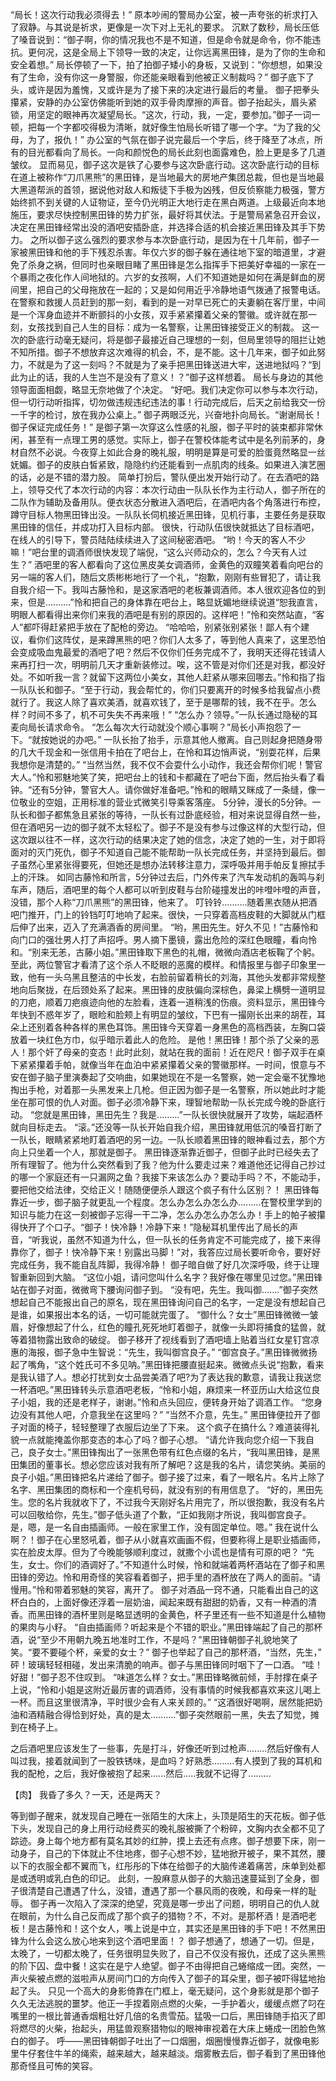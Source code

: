 “局长！这次行动我必须得去！”
原本吵闹的警局办公室，被一声夸张的祈求打入了寂静。与其说是祈求，更像是一次下对上无礼的要求。
沉默了数秒，局长压低了嗓音说到：“御子啊，你的情况我也不是不知道，但是命令就是命令，你不能违抗。更何况，这是全局上下领导一致的决定，让你远离黑田锋，是为了你的生命和安全着想。”
局长停顿了一下，拍了拍御子矮小的身板，又说到：“你想想，如果没有了生命，没有你这一身警服，你还能亲眼看到他被正义制裁吗？”
御子底下了头，或许是因为羞愧，又或许是为了接下来的决定进行最后的考量。
御子把拳头攥紧，安静的办公室仿佛能听到她的双手骨肉摩擦的声音。御子抬起头，眉头紧锁，用坚定的眼神再次凝望局长。“这次，行动，我，一定，要参加。”御子一词一顿，把每一个字都咬得极为清晰，就好像生怕局长听错了哪一个字。“为了我的父母，为了，报仇！”
办公室的气氛在御子说完最后一个字后，终于降至了冰点，所有的目光都看向了局长。一向和颜悦色的局长此刻也面露难色，脸上更是多了几道皱纹。
显而易见，御子这次是铁了心要参与这次卧底行动。这次卧底行动的目标在道上被称作“刀爪黑熊”的黑田锋，是当地最大的房地产集团总裁，但也是当地最大黑道帮派的首领，据说他对敌人和叛徒下手极为凶残，但反侦察能力极强，警方始终抓不到关键的人证物证，至今仍光明正大地行走在黑白两道。上级最近向本地施压，要求尽快控制黑田锋的势力扩张，最好将其伏法。于是警局紧急召开会议，决定在黑田锋经常出没的酒吧安插卧底，并选择合适的机会接近黑田锋及其手下势力。
之所以御子这么强烈的要求参与本次卧底行动，是因为在十几年前，御子一家被黑田锋和他的手下残忍杀害。年仅六岁的御子躲在通往地下室的暗道里，才避免了杀身之祸，但同时也亲眼目睹了黑田锋是怎么指挥手下把美好幸福的一家在一个暴雨之夜化作人间地狱的。六岁的女孩啊，人们不知道她是如何在满是鲜血的房间里，把自己的父母拖放在一起的；又是如何用近乎冷静地语气拨通了报警电话。在警察和救援人员赶到的那一刻，看到的是一对早已死亡的夫妻躺在客厅里，中间是一个浑身血迹并不断颤抖的小女孩，双手紧紧攥着父亲的警徽。或许就在那一刻，女孩找到自己人生的目标：成为一名警察，让黑田锋接受正义的制裁。
这一次的卧底行动毫无疑问，将是御子最接近自己理想的一刻，但局里领导的阻拦让她不知所措。御子不想放弃这次难得的机会，不，是不能。这十几年来，御子如此努力，不就是为了这一刻吗？不就是为了亲手把黑田锋送进大牢，送进地狱吗？“到此为止的话，我的人生岂不是没有了意义！？”御子这样想着。
局长与身边的其他领导面面相觑，略显无奈地做了个决定。
“好吧。我们决定你可以参与本次行动，但一切行动听指挥，切勿做违规违纪违法的事！行动完成后，后天之前给我交一份一千字的检讨，放在我办公桌上。”
御子两眼泛光，兴奋地扑向局长。“谢谢局长！御子保证完成任务！”
是御子第一次穿这么性感的礼服，御子平时的装束都非常休闲，甚至有一点理工男的感觉。实际上，御子在警校体能考试中是名列前茅的，身材自然不必说。今夜穿上如此合身的晚礼服，明明是算是可爱的脸蛋竟然略显一丝妩媚。御子的皮肤白皙紧致，隐隐约约还能看到一点肌肉的线条。如果进入演艺圈的话，必是不错的潜力股。
简单打扮后，警队便出发开始行动了。在去酒吧的路上，领导交代了本次行动的内容：本次行动由一队队长作为主行动人，御子所在的二队作为辅助及备用队。便衣状态分散进入酒吧后，在酒吧内各个角落进行布控，蹲守目标人物黑田锋出没。一队队长伺机接近黑田锋，见机行事，主要任务是获取黑田锋的信任，并成功打入目标内部。
很快，行动队伍很快就抵达了目标酒吧，在线人的引导下，警员陆陆续续进入了这间秘密酒吧。
“哟！今天的客人不少嘛！”吧台里的调酒师很快发现了端倪，“这么兴师动众的，怎么？今天有人过生？”
酒吧里的客人都看向了这位黑皮美女调酒师，金黄色的双瞳笑着看向吧台的另一端的客人们，随后文质彬彬地行了一个礼，“抱歉，刚刚有些冒犯了，请让我自我介绍一下。我叫古藤怜和，是这家酒吧的老板兼调酒师。本人很欢迎各位的到来，但是..........”怜和把自己的身体靠在吧台上，略显妩媚地继续说道“恕我直言，明眼人都看得出来你们来我的酒吧是有别的原因的。这样吧！”怜和突然站直，“客人”都吓得赶紧把手放在了配枪的旁边。
“哈哈哈，别紧张别紧张！鄙人有个建议，看你们这阵仗，是来蹲黑熊的吧？你们人太多了，等到他人真来了，这里恐怕会变成吸血鬼最爱的酒吧了吧？然后不仅你们任务完成不了，我明天还得花钱请人来再打扫一次，明明前几天才重新装修过。唉，这不管是对你们还是对我，都没好处。不如听我一言？就留下这两位小美女，其他人赶紧从哪来回哪去。”怜和指了指一队队长和御子。“至于行动，我会帮忙的，你们只要离开的时候多给我留点小费就行了。我这人除了喜欢美酒，就喜欢钱了，至于是哪帮的钱，我不在乎。怎么样？时间不多了，机不可失失不再来哦！”
“怎么办？领导。”一队长通过隐秘的耳麦向局长请求命令。
“怎么每次大行动就没个顺心事啊？”局长小声抱怨了一下。“就按她说的办吧。”
一队长抬了抬手，示意其他人撤离。自己则起身把随身带的几大千现金和一张信用卡拍在了吧台上，在怜和耳边悄声说，“别耍花样，后果我想你是清楚的。”
“当然当然，我不仅不会耍什么小动作，我还会帮你们呢！警官大人。”怜和邪魅地笑了笑，把吧台上的钱和卡都藏在了吧台下面，然后抬头看了看钟。“还有5分钟，警官大人。请你做好准备吧。”怜和的眼睛又眯成了一条缝，像一位敬业的空姐，正用标准的营业式微笑引导乘客落座。
5分钟，漫长的5分钟。一队长和御子都焦急且紧张的等待，一队长有过卧底经验，相对来说显得自然一些，但在酒吧另一边的御子就不太轻松了。御子不是没有参与过像这样的大型行动，但这次跟以往不一样，这次行动的结果决定了她的信念，决定了她的一生，对于即将面对的灭门死仇，御子不知道自己能不能帮助一队长完成任务，并坚持到最后。御子虽然心里紧张得要死，但她还是想办法转移注意力，深呼吸并用手帕反复擦拭手上的汗珠。
如同古藤怜和所言，5分钟过去后，门外传来了汽车发动机的轰鸣与刹车声，随后，酒吧里的每个人都可以听到皮鞋与台阶碰撞发出的咔噔咔噔的声音，没错，那个人称“刀爪黑熊”的黑田锋，他来了。
叮铃铃..........随着黑衣随从把酒吧门推开，门上的铃铛叮叮地响了起来。很快，一只穿着高档皮鞋的大脚就从门框后伸了出来，迈入了充满酒香的房间里。
“哟，黑田先生。好久不见！”古藤怜和向门口的强壮男人打了声招呼。男人摘下墨镜，露出危险的深红色眼瞳，看向怜和。“别来无恙，古藤小姐。”黑田锋取下黑色的礼帽，微微向酒店老板鞠了个躬。
至此，两位警官才看清了这个杀人不眨眼的恶魔的模样。和情报里与御子印象里一致，他有一头乌黑且整洁的中长发，右脸前留着稍长的刘海，其他头发都非常规整地向后聚拢，在后颈处系了起来。黑田锋的皮肤偏向深棕色，鼻梁上横劈一道明显的刀疤，顺着刀疤痕迹向他的左脸看，连着一道稍浅的伤痕。资料显示，黑田锋今年快到不惑年岁了，眼睑和脸颊上有明显的皱纹，下巴有一撮刚长出来的胡茬，耳朵上还别着各种各样的黑色耳饰。黑田锋今天穿着一身黑色的高档西装，左胸口袋放着一块红色方巾，似乎暗示着此人的危险。
是他！黑田锋！那个杀了父亲的恶人！那个奸了母亲的变态！此时此刻，就站在我的面前！近在咫尺！御子双手在桌下紧紧攥着手帕，就像当年在血泊中紧紧攥着父亲的警徽那样。一时间，恨意与不安在御子脑子里演奏起了交响曲，如果她现在不是一名警察，她一定会毫不犹豫地掏出手枪，对着那一头黑发来上几枪。但正因为御子是一名警察，所以她此时才能坐在那可恨的仇人对面。御子必须冷静下来，理智地帮助一队长完成今晚的卧底行动。
“您就是黑田锋，黑田先生？我是.........”一队长很快就展开了攻势，端起酒杯就向目标走去。
“滚。”还没等一队长开始自我介绍，黑田锋就用低沉的嗓音打断了一队长，眼睛紧紧地盯着酒吧的另一边。一队长顺着黑田锋的眼神看过去，那个方向上只坐着一个人，那就是御子。
黑田锋逐渐靠近御子，但御子此时已经失去了所有理智了。他为什么突然看到了我？他为什么要走过来？难道他还记得自己抄过的哪一个家庭还有一只漏网之鱼？我接下来该怎么办？要动手吗？不，不能动手，要把他交给法律，交给正义！随随便便杀人跟这个疯子有什么区别？！
黑田锋每靠近一步，御子脑子就更乱一个程度。怎么办怎么办怎么办.........在警校里学到的知识与能力在这一刻被御子忘得一干二净，怎么办怎么办怎么办！手上的帕子被攥得快开了个口子。“御子！快冷静！冷静下来！”隐秘耳机里传出了局长的声音，“听我说，虽然不知道为什么，但一队长的任务肯定不可能完成了，接下来得靠你了，御子！快冷静下来！别露出马脚！”对，我答应过局长要听命令，要好好完成任务，我不能自乱阵脚，我得冷静！
御子暗自做了好几次深呼吸，终于让理智重新回到大脑。
“这位小姐，请问您叫什么名字？我好像在哪里见过您。”黑田锋站在御子对面，微微弯下腰询问御子到。
“没有吧，先生。我叫御.......”御子突然想起自己不能报出自己的原名，现在黑田锋询问自己的名字，一定是没有想起自己是谁，如果报出本名的话，一切可能就完蛋了。
“御什么？女士”黑田锋微微一皱眉，好像想起了什么，红色的瞳孔死死地盯着御子，就像一头即将捕食的猛兽，就等着猎物露出致命的破绽。
御子移开了视线看到了酒吧墙上贴着当红女星钉宫凉惠的海报，御子急中生智说：“先生，我叫御宫良子。”
“御宫良子。”黑田锋微微扬起了嘴角，“这个姓氏可不多见呐。”黑田锋把腰直挺起来。微微点头说“抱歉，看来是我认错了人。想必打扰到女士品尝美酒了吧?为了表达我的歉意，请我让我送您一杯酒吧。”黑田锋转头示意酒吧老板，“怜和小姐，麻烦来一杯亚历山大给这位良子小姐，我的还是老样子，谢谢。”怜和点头回应，便转身开始了调酒工作。
“您身边没有其他人吧，介意我坐在这里吗？”
“当然不介意，先生。”
黑田锋便拉开了御子对面的椅子，轻轻整理了衣服后边坐了下来。
这个疯子在搞什么？难道装得礼貌一点就能掩盖你那变态的本心了吗？御子心想。
“请允许我向您介绍一下我自己，良子女士。”黑田锋掏出了一张黑色带有红色点缀的名片，“我叫黑田锋，是黑田集团的董事长。想必您应该对我有所了解吧？这是我的名片，请您笑纳。美丽的良子小姐。”黑田锋把名片递给了御子。御子接了过来，看了一眼名片。名片上除了名字、黑田集团的商标和一个座机号码，就没有别的有用信息了。
“好的，黑田先生。您的名片我就收下了，不过我今天刚好名片用完了，所以很抱歉，我没有名片可以回敬给你，先生。”御子低头道了个歉，“正如我刚才所说，我叫御宫良子。是，嗯，是一名自由插画师。一般在家里工作，没有固定单位。嗯。”
我在说什么啊？！御子在心里怒吼着，御子从小就喜欢画画不假，但要称得上是职业插画师，实在脸皮太厚。但为了今晚能够顺利度过，就撒个小谎也是情有可原的吧？
“先生，女士。你们的酒调好了。”不知道什么时候，怜和就端着两杯酒站在了御子和黑田锋的旁边。怜和用奇怪的笑容看着御子，把手里的酒杯放在了两人的面前。“请慢用。”怜和带着邪魅的笑容，离开了。
御子对酒品一窍不通，只能看出自己的这杯白白的，上面好像还浮着一层奶油，闻起来既有甜甜的奶香，又有一种酒的清香。而黑田锋的酒杯里则是略显透明的金黄色，杯子里还有一些不知道是什么植物的果肉与小籽。
“自由插画师？听起来是个不错的职业。”黑田锋端起了自己的那杯酒，说“至少不用朝九晚五地准时工作，不是吗？”黑田锋朝御子礼貌地笑了笑。“要不要碰个杯，亲爱的女士？”
御子也举起了自己的那杯酒，“当然，先生，”
砰！玻璃轻轻相碰，发出来清脆的响声。御子与黑田锋同时咽下了一口酒。
“哇！好甜！”御子忍不住叹到。
“味道怎么样？女士。”黑田锋略微前倾，手肘撑在桌子上说，“怜和小姐是这附近最厉害的调酒师，没有事情的时候我都喜欢来这儿喝上一杯。而且这里很清净，平时很少会有人来关顾的。”
“这酒很好喝啊，居然能把奶油和酒精融合得恰到好处，真的是太..........”御子突然眼前一黑，失去了知觉，摊到在椅子上。


之后酒吧里应该发生了一些事，先是打斗，好像还听到过枪声........然后好像有人叫过我，接着就闻到了一股铁锈味，是血吗？好熟悉.........有人摸到了我的耳机和我的配枪，之后，我好像被抱了起来......然后.....我就不记得了.........

【肉】
我昏了多久？一天，还是两天？

等到御子醒来，就发现自己睡在一张陌生的大床上，头顶是陌生的天花板。御子低下头，发现自己的身上用行动经费买的晚礼服被撕了个粉碎，文胸内衣全都不见了踪迹。身上每个地方都有莫名其妙的红肿，摸上去还有点疼。御子想要下床，刚一动身子，自己的下体就止不住地疼，御子心想不妙，猛地掀开被子，果不其然，腰以下的衣服全都不翼而飞，红彤彤的下体在给御子的大脑传递着痛苦，床单到处都是或透明或乳白色的印记。
此刻，一股麻意从御子的大脑迅速蔓延到了全身，御子很清楚自己遭遇了什么，没错，遭遇了那一个暴风雨的夜晚，和母亲一样的耻辱。
御子再一次陷入了深深的绝望，究竟是哪一步出了问题，明明自己的仇人就在眼前，为什么自己反而成了那个疯子的猎物？不，不对。是那杯酒！是酒吧老板！是古藤怜和！这个女人，嘴上说是中立，其实还是黑田锋的手下吧！不然黑田锋为什么会这么放心地来到这个酒吧里面！？
御子想通了，想通了一切。但是，太晚了，一切都太晚了，任务很明显失败了，自己不仅没有报仇，还成了这头黑熊的阶下囚、盘中餐！这实在是宁人绝望。御子不由得把自己蜷缩成一团。突然，一声火柴被点燃的滋啦声从房间门口的方向传入了御子的耳朵里，御子被吓得猛地抬起了头。
只见一个高大的身影倚靠在门框上，毫无疑问，这个身影就是那个御子久久无法逃脱的噩梦。他正一手捏着刚点燃的火柴，一手护着火，缓缓点燃了叼在嘴里的一根比普通香烟粗壮好几倍的名贵雪茄。猛吸一口后，黑田锋随手掐灭了即将燃尽的火柴，抬起头，用猛兽观察猎物似的眼神审视着在大床上蜷成一团脸色煞白的御子。
呼——黑田锋朝御子吐出了一口烟圈，烟圈慢慢靠近御子，就像电影里牛仔套住牛羊的绳索，越来越大，越来越淡。烟雾散去后，御子看到了黑田锋他那奇怪且可怖的笑容。